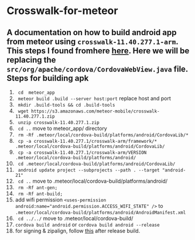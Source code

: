 Crosswalk-for-meteor
=====================

A documentation on how to build android app from meteor using `crosswalk-11.40.277.1-arm`. This steps I found fromhere [here](http://pt.stackoverflow.com/questions/53282/plugin-de-splashcreen-cordova-e-%C3%ADcones-n%C3%A3o-funcionam-no-crosswalk). Here we will be replacing the `src/org/apache/cordova/CordovaWebView.java` file. 
Steps for building apk
----------------------

1. ` cd  meteor_app`
2. ` meteor build .build --server host:port` replace host and port
3. ` mkdir .build-tools && cd .build-tools`
4. ` wget https://s3.amazonaws.com/meteor-mobile/crosswalk-11.40.277.1.zip`
5. ` unzip crosswalk-11.40.277.1.zip`
6. ` cd ..`  move to meteor_app/ directory
7. ` rm -Rf .meteor/local/cordova-build/platforms/android/CordovaLib/*`
8. ` cp -a crosswalk-11.40.277.1/crosswalk-arm/framework/* .meteor/local/cordova-build/platforms/android/CordovaLib/`
9. ` cp -a crosswalk-11.40.277.1/crosswalk-arm/VERSION .meteor/local/cordova-build/platforms/android/`
10. ` cd .meteor/local/cordova-build/platforms/android/CordovaLib/`
11. ` android update project --subprojects --path . --target "android-21"`
12. ` cd ..` move to .meteor/local/cordova-build/platforms/android/
13. ` rm -Rf ant-gen;`
14. ` rm -Rf ant-build;`
15. add wifi permission `<uses-permission android:name="android.permission.ACCESS_WIFI_STATE" />` to `.meteor/local/cordova-build/platforms/android/AndroidManifest.xml`  
16. ` cd ../../` move to .meteor/local/cordova-build/
17. `cordova build android` or `cordova build android --release`
18. for signing & zipalign, follow [this](https://github.com/meteor/meteor/wiki/How-to-submit-your-Android-app-to-Play-Store) after release build.

